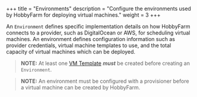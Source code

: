 +++
title = "Environments"
description = "Configure the environments used by HobbyFarm for deploying virtual machines."
weight = 3
+++

An `Environment` defines specific implementation details on how HobbyFarm connects to a provider, such as DigitalOcean or AWS, for scheduling virtual machines. An environment defines configuration information such as provider credentials, virtual machine templates to use, and the total capacity of virtual machines which can be deployed.

> **NOTE:** At least one [VM Template](/docs/configuration/vmtemplates) **_must_** be created before creating an `Environment`.

> **NOTE:** An environment must be configured with a provisioner before a virtual machine can be created by HobbyFarm.